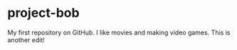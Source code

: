 # project-bob
My first repository on GitHub.
I like movies and making video games.
This is another edit!
